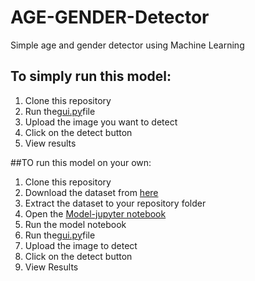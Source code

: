 # AGE-GENDER-Detector
 Simple age and gender detector using Machine Learning
 
 ## To simply run this model:
1. Clone this repository
2. Run the[gui.py](https://github.com/Vikas-Rangampet/AGE-GENDER-Detector/blob/main/gui.py)file
3. Upload the image you want to detect 
4. Click on the detect button 
5. View results

 ##TO run this model on your own:
 1. Clone this repository
 2. Download the dataset from [here](https://www.kaggle.com/datasets/jangedoo/utkface-new)
 3. Extract the dataset to your repository folder
 4. Open the [Model-jupyter notebook](https://github.com/Vikas-Rangampet/AGE-GENDER-Detector/blob/main/model.ipynb)
 5. Run the model notebook
 6. Run the[gui.py](https://github.com/Vikas-Rangampet/AGE-GENDER-Detector/blob/main/gui.py)file
 7. Upload the image to detect
 8. Click on the detect button 
 9. View Results
